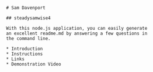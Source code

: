 
    # Sam Davenport

    ## steadysamwise4
    
    With this node.js application, you can easily generate
    an excellent readme.md by answering a few questions in
    the command line.
    
    * Introduction
    * Instructions
    * Links
    * Demonstration Video